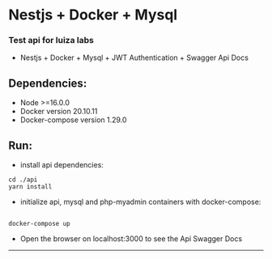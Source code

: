 # Nestjs + Docker + Mysql

### Test api for luiza labs

-   Nestjs + Docker + Mysql + JWT Authentication + Swagger Api Docs

## Dependencies:

-   Node >=16.0.0
-   Docker version 20.10.11
-   Docker-compose version 1.29.0

## Run:

-   install api dependencies:

```
cd ./api
yarn install

```

-   initialize api, mysql and php-myadmin containers with docker-compose:

```

docker-compose up

```

-   Open the browser on localhost:3000 to see the Api Swagger Docs

---
